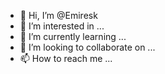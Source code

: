 - 👋 Hi, I’m @Emiresk
- 👀 I’m interested in ...
- 🌱 I’m currently learning ...
- 💞️ I’m looking to collaborate on ...
- 📫 How to reach me ...

<!---
Emiresk/Emiresk is a ✨ special ✨ repository because its `README.md` (this file) appears on your GitHub profile.
You can click the Preview link to take a look at your changes.
--->
